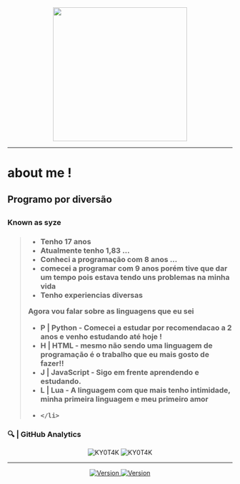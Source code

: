<center>
    <img width = 300 src = "https://br.pinterest.com/pin/59320920085844409/">
    <div align = "center">
</center>

<hr>

<h1> about me !</h1>
            <h2> Programo por diversão <h2>
<h3> Known as syze <h3>
<blockquote>
  <ul>
    <li> Tenho 17 anos </li>
    <li> Atualmente tenho 1,83 ... </li>
    <li> Conheci a programação com 8 anos ... </li>
    <li> comecei a programar com 9 anos porém tive que dar um tempo pois estava tendo uns problemas na minha vida</li>
    <li> Tenho experiencias diversas </li>
        
  </ul>
    Agora vou falar sobre as linguagens que eu sei 
</p>
<ul>
    <li>
       P | Python - Comecei a estudar por recomendacao a 2 anos e venho estudando até hoje !
    </li>
    <li>
        H | HTML - mesmo não sendo uma linguagem de programação é o trabalho que eu mais gosto de fazer!!
    </li>
    <li>
       J | JavaScript - Sigo em frente aprendendo e estudando. </li>
     <li> 
       L | Lua - A linguagem com que mais tenho intimidade, minha primeira linguagem e meu primeiro amor
     </li>
    <li> 
    
    </li> 
</ul>
</blockquote>
    <h3>
       🔍 | GitHub Analytics
    </h3>
<div align = "center">
    <img src = "https://github-readme-stats.vercel.app/api?username=KY0T4K&show_icons=true&theme=tokyonight" alt = "KY0T4K" style = "min-width = 50%">
<img src = "https://github-readme-stats.vercel.app/api/top-langs/?username=KY0T4K&theme=tokyonight&layout=compact" alt = "KY0T4K" style = "max-width = 70%" / >
</div>
<hr>
<div align = "center">
     <a href="https://www.instagram.com/invites/contact/?i=6inbi3sxm1zw&utm_content=l509tcl"> <img alt = "Version" src = "https://img.shields.io/static/v1?label=Instagram&message=KY0T4K&style=for-the- emblema & color = blue & logo = instagram "/> </a>
     <a href="https://wa.me/556798650047"> <img alt = "Version" src = "https://img.shields.io/static/v1?label=Whatsapp&message=KY0T4K&style=for-the- emblema & color = red & logo = whatsapp "/> </a>
</div>
